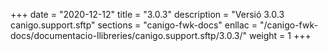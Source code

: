 +++
date        = "2020-12-12"
title       = "3.0.3"
description = "Versió 3.0.3 canigo.support.sftp"
sections    = "canigo-fwk-docs"
enllac		= "/canigo-fwk-docs/documentacio-llibreries/canigo.support.sftp/3.0.3/"
weight		= 1
+++
